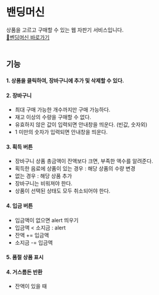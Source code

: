 # 밴딩머신

상품을 고르고 구매할 수 있는 웹 자판기 서비스입니다.
<br>
[🔗벤딩머신 바로가기](https://kimhayeon1.github.io/vending-machine/)
<br>
<br>
## 기능

#### 1. 상품을 클릭하여, 장바구니에 추가 및 삭제할 수 있다.

#### 2. 장바구니

- 최대 구매 가능한 개수까지만 구매 가능하다.
- 재고 이상의 수량을 구매할 수 없다.
- 유효하지 않은 값이 입력되면 안내창을 띄운다. (빈값, 숫자외)
- 1 미만의 숫자가 입력되면 안내창을 띄운다.

#### 3. 획득 버튼

- 장바구니 상품 총금액이 잔액보다 크면, 부족한 액수를 알려준다.
- 획득한 음료에 상품이 있는 경우 : 해당 상품의 수량 변경
- 없는 경우 : 해당 상품 추가
- 장바구니는 비워져야 한다.
- 상품이 선택된 상태도 모두 취소되어야 한다.

#### 4. 입금 버튼

- 입금액이 없으면 alert 띄우기
- 입금액 < 소지금 : alert
- 잔액 += 입금액
- 소지금 -= 입금액

#### 5. 품절 상품 표시

#### 4. 거스름돈 반환

- 잔액이 있을 때
